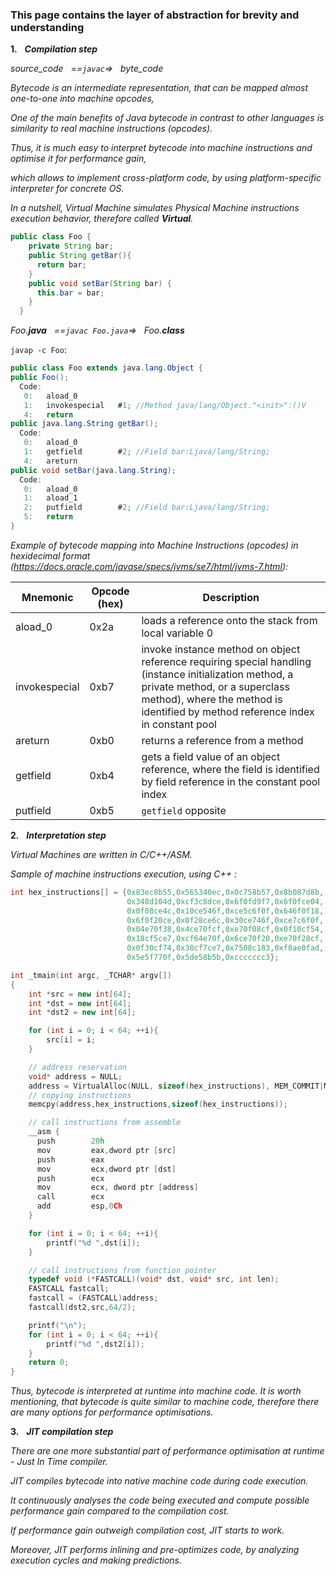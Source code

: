 ### This page contains the layer of abstraction for brevity and understanding

**1.** &nbsp; ***Compilation step***

_source_code &nbsp; ==`javac`=> &nbsp; byte_code_

_Bytecode is an intermediate representation, that can be mapped almost one-to-one into machine opcodes,_

_One of the main benefits of Java bytecode in contrast to other languages is similarity to real machine instructions (opcodes)._

_Thus, it is much easy to interpret bytecode into machine instructions and optimise it for performance gain,_

_which allows to implement cross-platform code, by using platform-specific interpreter for concrete OS._

_In a nutshell, Virtual Machine simulates Physical Machine instructions execution behavior, therefore called ***Virtual***._

```java
public class Foo {
    private String bar;
    public String getBar(){ 
      return bar; 
    }
    public void setBar(String bar) {
      this.bar = bar;
    }
  }
```
_Foo.**java** &nbsp; ==`javac Foo.java`=> &nbsp; Foo.**class**_

`javap -c Foo`:
```java
public class Foo extends java.lang.Object {
public Foo();
  Code:
   0:   aload_0
   1:   invokespecial   #1; //Method java/lang/Object."<init>":()V
   4:   return
public java.lang.String getBar();
  Code:
   0:   aload_0
   1:   getfield        #2; //Field bar:Ljava/lang/String;
   4:   areturn
public void setBar(java.lang.String);
  Code:
   0:   aload_0
   1:   aload_1
   2:   putfield        #2; //Field bar:Ljava/lang/String;
   5:   return
}
```
_Example of bytecode mapping into Machine Instructions (opcodes) in hexidecimal format (https://docs.oracle.com/javase/specs/jvms/se7/html/jvms-7.html):_

| Mnemonic        | Opcode (hex) | Description |
| ------------- |-------------|------|
| aload_0      | 0x2a | loads a reference onto the stack from local variable 0 |
| invokespecial      | 0xb7      |   invoke instance method on object reference requiring special handling (instance initialization method, a private method, or a superclass method), where the method is identified by method reference index in constant pool |
| areturn | 0xb0      |    returns a reference from a method |
| getfield | 0xb4      |    gets a field value of an object reference, where the field is identified by field reference in the constant pool index |
| putfield | 0xb5      |    `getfield` opposite  |


**2.** &nbsp; ***Interpretation step***

_Virtual Machines are written in C/C++/ASM._

_Sample of machine instructions execution, using C++ :_

```C++
int hex_instructions[] = {0x83ec8b55,0x565340ec,0x0c758b57,0x8b087d8b,
                          0x348d104d,0xcf3c8dce,0x6f0fd9f7,0x6f0fce04,
                          0x0f08ce4c,0x10ce546f,0xce5c6f0f,0x646f0f18,
                          0x6f0f20ce,0x0f28ce6c,0x30ce746f,0xce7c6f0f,
                          0x04e70f38,0x4ce70fcf,0xe70f08cf,0x0f10cf54,
                          0x18cf5ce7,0xcf64e70f,0x6ce70f20,0xe70f28cf,
                          0x0f30cf74,0x38cf7ce7,0x7508c183,0xf8ae0fad,
                          0x5e5f770f,0x5de58b5b,0xccccccc3};

int _tmain(int argc, _TCHAR* argv[])
{
    int *src = new int[64];
    int *dst = new int[64];
    int *dst2 = new int[64];

    for (int i = 0; i < 64; ++i){
        src[i] = i;
    }

    // address reservation
    void* address = NULL;
    address = VirtualAlloc(NULL, sizeof(hex_instructions), MEM_COMMIT|MEM_RESERVE, PAGE_EXECUTE_READWRITE);
    // copying instructions
    memcpy(address,hex_instructions,sizeof(hex_instructions));

    // call instructions from assemble
    __asm {
      push        20h  
      mov         eax,dword ptr [src]  
      push        eax  
      mov         ecx,dword ptr [dst]  
      push        ecx
      mov         ecx, dword ptr [address]
      call        ecx
      add         esp,0Ch 
    }

    for (int i = 0; i < 64; ++i){
        printf("%d ",dst[i]);
    }

    // call instructions from function pointer
    typedef void (*FASTCALL)(void* dst, void* src, int len);
    FASTCALL fastcall;
    fastcall = (FASTCALL)address;
    fastcall(dst2,src,64/2);

    printf("\n");
    for (int i = 0; i < 64; ++i){
        printf("%d ",dst2[i]);
    }
    return 0;
}
```
_Thus, bytecode is interpreted at runtime into machine code. It is worth mentioning, that bytecode is quite similar to machine code, therefore there are many options for performance optimisations._


**3.** &nbsp; ***JIT compilation step***

_There are one more substantial part of performance optimisation at runtime - Just In Time compiler._

_JIT compiles bytecode into native machine code during code execution._

_It continuously analyses the code being executed and compute possible performance gain сompared to the compilation cost._

_If performance gain outweigh compilation cost, JIT starts to work._

_Moreover, JIT performs inlining and pre-optimizes code, by analyzing execution cycles and making predictions._
